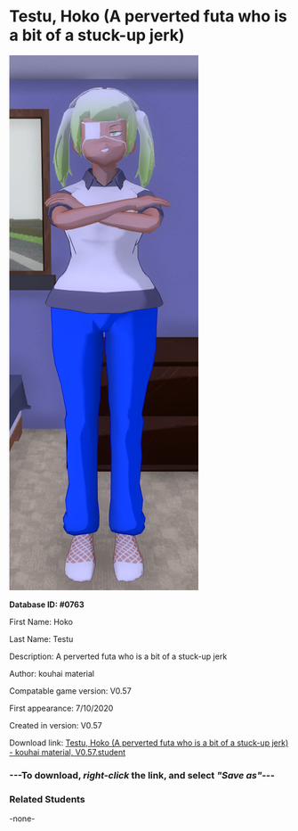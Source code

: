 # Testu, Hoko (A perverted futa who is a bit of a stuck-up jerk)

<img src="../../Files/Images/Testu, Hoko (A perverted futa who is a bit of a stuck-up jerk).png" title="Testu, Hoko (A perverted futa who is a bit of a stuck-up jerk) - kouhai material, V0.57">

**Database ID: #0763**

First Name: Hoko

Last Name: Testu

Description: A perverted futa who is a bit of a stuck-up jerk

Author: kouhai material

Compatable game version: V0.57

First appearance: 7/10/2020

Created in version: V0.57

Download link: <a href="https://raw.githubusercontent.com/Arbiter1223/Daigaku-Gurashi-Custom-Students/master/Files/Student%20Files/Testu%2C%20Hoko%20(A%20perverted%20futa%20who%20is%20a%20bit%20of%20a%20stuck-up%20jerk)%20-%20kouhai%20material%2C%20V0.57.student">Testu, Hoko (A perverted futa who is a bit of a stuck-up jerk) - kouhai material, V0.57.student</a>

### ---**To download, _right-click_ the link, and select _"Save as"_**---

### Related Students

-none-

